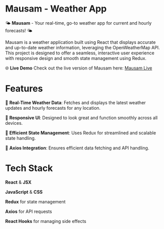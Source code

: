 # Mausam - Weather App
🌤 **Mausam** - Your real-time, go-to weather app for current and hourly forecasts! 🌤

Mausam is a weather application built using React that displays accurate and up-to-date weather information, leveraging the OpenWeatherMap API. This project is designed to offer a seamless, interactive user experience with responsive design and smooth state management using Redux.

🌐 **Live Demo**
Check out the live version of Mausam here: [Mausam Live](https://srijan-mausam.netlify.app/)

# Features
🔹 **Real-Time Weather Data**: Fetches and displays the latest weather updates and hourly forecasts for any location.

🔹 **Responsive UI**: Designed to look great and function smoothly across all devices.

🔹 **Efficient State Management**: Uses Redux for streamlined and scalable state handling.

🔹 **Axios Integration**: Ensures efficient data fetching and API handling.

# Tech Stack
**React** & **JSX**

**JavaScript** & **CSS**

**Redux** for state management

**Axios** for API requests

**React Hooks** for managing side effects
